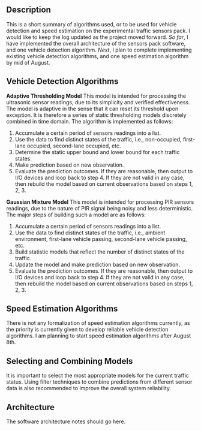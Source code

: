 ## Description ##
This is a short summary of algorithms used, or to be used for vehicle detection and speed estimation on the experimental traffic sensors pack. I would like to keep the log updated as the project moved forward. _So far_, I have implemented the overall architecture of the sensors pack software, and one vehicle detection algorithm. _Next_, I plan to complete implementing existing vehicle detection algorithms, and one speed estimation algorithm by mid of August.

## Vehicle Detection Algorithms ##

**Adaptive Thresholding Model**
This model is intended for processing the ultrasonic sensor readings, due to its simplicity and verified effectiveness. The model is adaptive in the sense that it can reset its threshold upon exception. It is therefore a series of static thresholding models discretely combined in time domain. The algorithm is implemented as follows:

1. Accumulate a certain period of sensors readings into a list.
2. Use the data to find distinct states of the traffic, i.e., non-occupied, first-lane occupied, second-lane occupied, etc.
3. Determine the static upper bound and lower bound for each traffic states.
4. Make prediction based on new observation.
5. Evaluate the prediction outcomes. If they are reasonable, then output to I/O devices and loop back to step 4. If they are not valid in any case, then rebuild the model based on current observations based on steps 1, 2, 3.


**Gaussian Mixture Model**
This model is intended for processing PIR sensors readings, due to the nature of PIR signal being noisy and less deterministic. The major steps of building such a model are as follows:

1. Accumulate a certain period of sensors readings into a list. 
2. Use the data to find distinct states of the traffic, i.e., ambient environment, first-lane vehicle passing, second-lane vehicle passing, etc.
3. Build statistic models that reflect the number of distinct states of the traffic.
4. Update the model and make prediction based on new observation.
5. Evaluate the prediction outcomes. If they are reasonable, then output to I/O devices and loop back to step 4. If they are not valid in any case, then rebuild the model based on current observations based on steps 1, 2, 3.

## Speed Estimation Algorithms ##
There is not any formalization of speed estimation algorithms currently, as the priority is currently given to develop reliable vehicle detection algorithms. I am planning to start speed estimation algorithms after August 8th.

## Selecting and Combining Models
It is important to select the most appropriate models for the current traffic status. Using filter techniques to combine predictions from different sensor data is also recommended to improve the overall system reliability.

## Architecture
The software architecture notes should go here.
